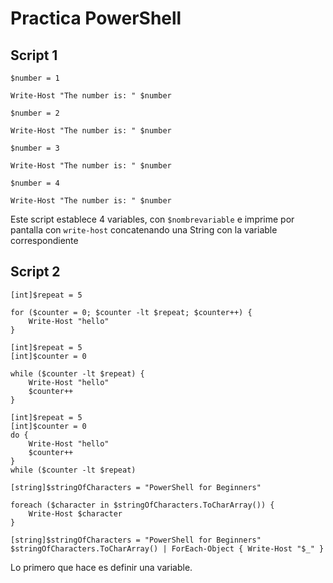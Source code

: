 # Practica PowerShell

## Script 1

```
$number = 1

Write-Host "The number is: " $number

$number = 2

Write-Host "The number is: " $number

$number = 3

Write-Host "The number is: " $number

$number = 4

Write-Host "The number is: " $number

```

Este script establece 4 variables, con `$nombrevariable` e imprime por pantalla con `write-host` concatenando una String con la variable correspondiente

## Script 2

```
[int]$repeat = 5

for ($counter = 0; $counter -lt $repeat; $counter++) {
    Write-Host "hello"
} 

[int]$repeat = 5
[int]$counter = 0

while ($counter -lt $repeat) {
    Write-Host "hello"
    $counter++
}

[int]$repeat = 5
[int]$counter = 0
do {
    Write-Host "hello"
    $counter++
}
while ($counter -lt $repeat) 

[string]$stringOfCharacters = "PowerShell for Beginners"

foreach ($character in $stringOfCharacters.ToCharArray()) {
    Write-Host $character
} 

[string]$stringOfCharacters = "PowerShell for Beginners"
$stringOfCharacters.ToCharArray() | ForEach-Object { Write-Host "$_" }

```

Lo primero que hace es definir una variable. 
